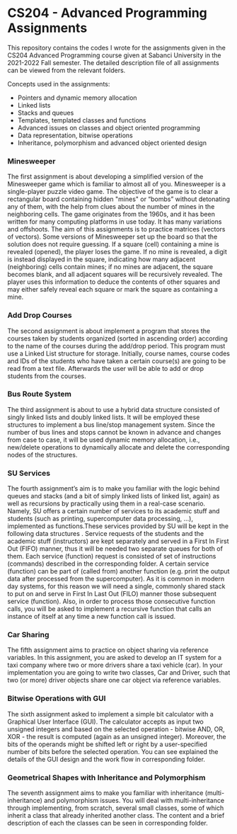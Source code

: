 # CS204 - Advanced Programming Assignments


This repository contains the codes I wrote for the assignments given in the CS204 Advanced Programming course given at Sabanci University in the 2021-2022 Fall semester. The detailed description file of all assignments can be viewed from the relevant folders.

Concepts used in the assignments:
* Pointers and dynamic memory allocation
* Linked lists
* Stacks and queues
* Templates, templated classes and functions
* Advanced issues on classes and object oriented programming
* Data representation, bitwise operations
* Inheritance, polymorphism and advanced object oriented design


### Minesweeper

The first assignment is about developing a simplified version of the Minesweeper game which is familiar
to almost all of you. Minesweeper is a single-player puzzle video game. The objective of the game is to
clear a rectangular board containing hidden "mines" or “bombs” without detonating any of them, with the
help from clues about the number of mines in the neighboring cells. The game originates from the 1960s,
and it has been written for many computing platforms in use today. It has many variations and offshoots.
The aim of this assignments is to practice matrices (vectors of vectors).
Some versions of Minesweeper set up the board so that the solution does not require guessing. If a
square (cell) containing a mine is revealed (opened), the player loses the game. If no mine is revealed, a
digit is instead displayed in the square, indicating how many adjacent (neighboring) cells contain mines; if
no mines are adjacent, the square becomes blank, and all adjacent squares will be recursively revealed. The
player uses this information to deduce the contents of other squares and may either safely reveal each
square or mark the square as containing a mine.


### Add Drop Courses

The second assignment is about implement a program that stores the courses taken by students
organized (sorted in ascending order) according to the name of the courses during the add/drop period. This
program must use a Linked List structure for storage. Initially, course names, course codes and IDs of the
students who have taken a certain course(s) are going to be read from a text file. Afterwards the user will be
able to add or drop students from the courses.

### Bus Route System 

The third assignment is about to use a hybrid data structure consisted of singly linked lists and
doubly linked lists. It will be employed these structures to implement a bus line/stop
management system. Since the number of bus lines and stops cannot be known in advance
and changes from case to case, it will be used dynamic memory allocation, i.e., new/delete
operations to dynamically allocate and delete the corresponding nodes of the structures.

### SU Services

The fourth assignment’s aim is to make you familiar with the logic behind queues and stacks (and a bit of
simply linked lists of linked list, again) as well as recursions by practically using them in a real-case
scenario. Namely, SU offers a certain number of services to its academic stuff and students (such as printing, supercomputer data
processing, …), implemented as functions.These services provided by SU will be kept in the following data structures
. Service requests of the students and the academic stuff (instructors) are kept separately and
served in a First In First Out (FIFO) manner, thus it will be needed two separate queues for both of them. Each
service (function) request is consisted of set of instructions (commands) described in the corresponding folder. A
certain service (function) can be part of (called from) another function (e.g. print the output data after
processed from the supercomputer). As it is common in modern day systems, for this reason we will
need a single, commonly shared stack to put on and serve in First In Last Out (FILO) manner those
subsequent service (function). Also, in order to process those consecutive function calls, you
will be asked to implement a recursive function that calls an instance of
itself at any time a new function call is issued. 

### Car Sharing

The fifth assignment aims to practice on object sharing via reference variables. In this assignment, you are
asked to develop an IT system for a taxi company where two or more drivers share a taxi vehicle (car). In
your implementation you are going to write two classes, Car and Driver, such that two (or more)
driver objects share one car object via reference variables. 

### Bitwise Operations with GUI

The sixth assignment asked to implement a simple bit calculator with a Graphical User Interface
(GUI). The calculator accepts as input two unsigned integers and based on the selected operation - bitwise
AND, OR, XOR - the result is computed (again as an unsigned integer). Moreover, the bits of the operands
might be shifted left or right by a user-specified number of bits before the selected operation. You can see explained
the details of the GUI design and the work flow in corresponding folder.

### Geometrical Shapes with Inheritance and Polymorphism

The seventh assignment aims to make you familiar with inheritance (multi-inheritance) and
polymorphism issues. You will deal with multi-inheritance through implementing, from scratch,
several small classes, some of which inherit a class that already inherited another class. The content
and a brief description of each the classes can be seen in corresponding folder.

